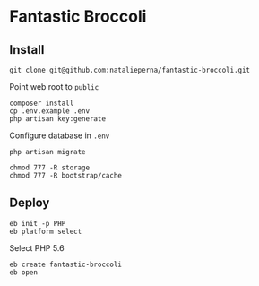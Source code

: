 # Fantastic Broccoli

## Install
```
git clone git@github.com:natalieperna/fantastic-broccoli.git
```

Point web root to `public`

```
composer install
cp .env.example .env
php artisan key:generate
```

Configure database in `.env`

```
php artisan migrate
```

```
chmod 777 -R storage
chmod 777 -R bootstrap/cache
```

## Deploy
```
eb init -p PHP
eb platform select
```

Select PHP 5.6

```
eb create fantastic-broccoli
eb open
```
